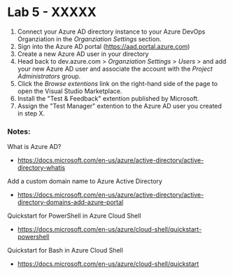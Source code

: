 # Lab 5 - XXXXX

1. Connect your Azure AD directory instance to your Azure DevOps Organziation in the *Organziation Settings* section.
2. Sign into the Azure AD portal (https://aad.portal.azure.com)
3. Create a new Azure AD user in your directory
4. Head back to dev.azure.com > *Organziation Settings* > *Users* > and add your new Azure AD user and associate the account with the *Project Administrators* group.
5. Click the *Browse extentions* link on the right-hand side of the page to open the Visual Studio Marketplace.
6. Install the "Test & Feedback" extention published by Microsoft.
7. Assign the "Test Manager" extention to the Azure AD user you created in step X.

### Notes:

What is Azure AD?
* https://docs.microsoft.com/en-us/azure/active-directory/active-directory-whatis

Add a custom domain name to Azure Active Directory
* https://docs.microsoft.com/en-us/azure/active-directory/active-directory-domains-add-azure-portal

Quickstart for PowerShell in Azure Cloud Shell
* https://docs.microsoft.com/en-us/azure/cloud-shell/quickstart-powershell

Quickstart for Bash in Azure Cloud Shell
* https://docs.microsoft.com/en-us/azure/cloud-shell/quickstart
